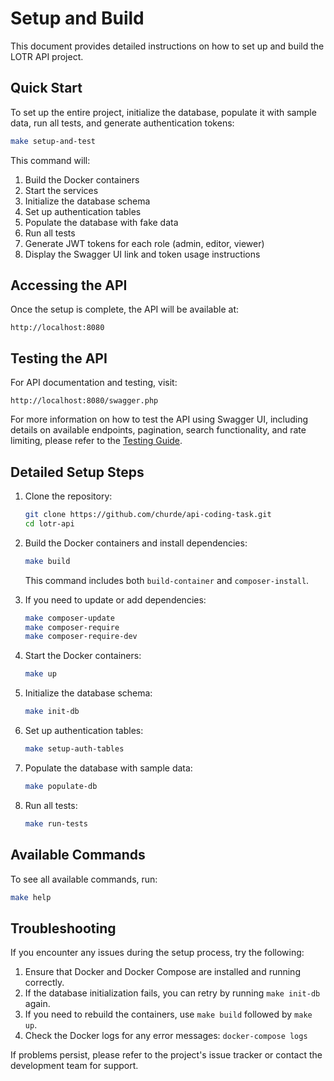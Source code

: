 # Setup and Build

This document provides detailed instructions on how to set up and build the LOTR API project.

## Quick Start

To set up the entire project, initialize the database, populate it with sample data, run all tests, and generate authentication tokens:

```bash
make setup-and-test
```

This command will:

1. Build the Docker containers
2. Start the services
3. Initialize the database schema
4. Set up authentication tables
5. Populate the database with fake data
6. Run all tests
7. Generate JWT tokens for each role (admin, editor, viewer)
8. Display the Swagger UI link and token usage instructions

## Accessing the API

Once the setup is complete, the API will be available at:

```
http://localhost:8080
```

## Testing the API

For API documentation and testing, visit:
```
http://localhost:8080/swagger.php
```

For more information on how to test the API using Swagger UI, including details on available endpoints, pagination, search functionality, and rate limiting, please refer to the [Testing Guide](TESTING.md).



## Detailed Setup Steps

1. Clone the repository:

   ```bash
   git clone https://github.com/churde/api-coding-task.git
   cd lotr-api
   ```

2. Build the Docker containers and install dependencies:

   ```bash
   make build
   ```

   This command includes both `build-container` and `composer-install`.

3. If you need to update or add dependencies:

   ```bash
   make composer-update
   make composer-require
   make composer-require-dev
   ```

4. Start the Docker containers:

   ```bash
   make up
   ```

5. Initialize the database schema:

   ```bash
   make init-db
   ```

6. Set up authentication tables:

   ```bash
   make setup-auth-tables
   ```

7. Populate the database with sample data:

   ```bash
   make populate-db
   ```

8. Run all tests:

   ```bash
   make run-tests
   ```

## Available Commands

To see all available commands, run:

```bash
make help
```

## Troubleshooting

If you encounter any issues during the setup process, try the following:

1. Ensure that Docker and Docker Compose are installed and running correctly.
2. If the database initialization fails, you can retry by running `make init-db` again.
3. If you need to rebuild the containers, use `make build` followed by `make up`.
4. Check the Docker logs for any error messages: `docker-compose logs`

If problems persist, please refer to the project's issue tracker or contact the development team for support.
